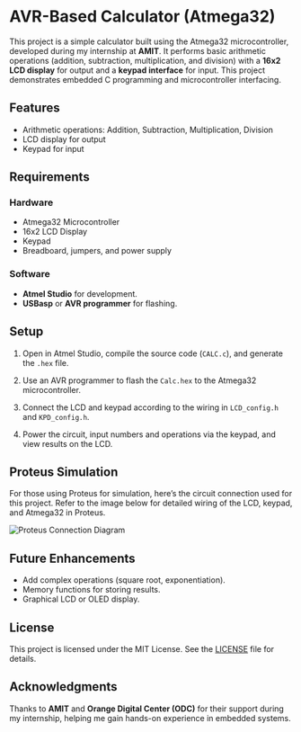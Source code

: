 # AVR-Based Calculator (Atmega32)

This project is a simple calculator built using the Atmega32 microcontroller, developed during my internship at **AMIT**. It performs basic arithmetic operations (addition, subtraction, multiplication, and division) with a **16x2 LCD display** for output and a **keypad interface** for input. This project demonstrates embedded C programming and microcontroller interfacing.

## Features
- Arithmetic operations: Addition, Subtraction, Multiplication, Division
- LCD display for output
- Keypad for input

## Requirements

### Hardware
- Atmega32 Microcontroller
- 16x2 LCD Display
- Keypad
- Breadboard, jumpers, and power supply

### Software
- **Atmel Studio** for development.
- **USBasp** or **AVR programmer** for flashing.

## Setup

1. Open in Atmel Studio, compile the source code (`CALC.c`), and generate the `.hex` file.

2. Use an AVR programmer to flash the `Calc.hex` to the Atmega32 microcontroller.

3. Connect the LCD and keypad according to the wiring in `LCD_config.h` and `KPD_config.h`.

4. Power the circuit, input numbers and operations via the keypad, and view results on the LCD.
   
## Proteus Simulation

For those using Proteus for simulation, here’s the circuit connection used for this project. Refer to the image below for detailed wiring of the LCD, keypad, and Atmega32 in Proteus.

![Proteus Connection Diagram](Calculator-using-avr-Atmega-32-/Calc/proteus/Calculator.png)
## Future Enhancements
- Add complex operations (square root, exponentiation).
- Memory functions for storing results.
- Graphical LCD or OLED display.

## License
This project is licensed under the MIT License. See the [LICENSE](LICENSE) file for details.

## Acknowledgments
Thanks to **AMIT** and **Orange Digital Center (ODC)** for their support during my internship, helping me gain hands-on experience in embedded systems.
